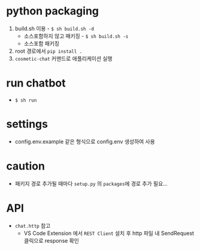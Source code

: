 # python packaging
  1. build.sh 이용
    - `$ sh build.sh -d`
      - 소스포함하지 않고 패키징
    - `$ sh build.sh -s`
      - 소스포함 패키징
  2. root 경로에서 `pip install .`
  3. `cosmetic-chat` 커맨드로 애플리케이션 실행

# run chatbot
- `$ sh run`

# settings
- config.env.example 같은 형식으로 config.env 생성하여 사용

# caution
- 패키지 경로 추가될 때마다 `setup.py` 의 `packages`에 경로 추가 필요...

# API
- `chat.http` 참고
  - VS Code Extension 에서 `REST Client` 설치 후 http 파일 내 SendRequest 클릭으로 response 확인